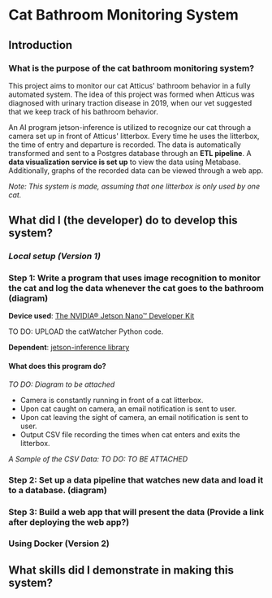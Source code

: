 
# Cat Bathroom Monitoring System
## Introduction
### What is the purpose of the cat bathroom monitoring system?
This project aims to monitor our cat Atticus' bathroom behavior in a fully automated system. The idea of this project was formed when Atticus was diagnosed with urinary traction disease in 2019, when our vet suggested that we keep track of his bathroom behavior.

An AI program jetson-inference is utilized to recognize our cat through a camera set up in front of Atticus' litterbox. Every time he uses the litterbox, the time of entry and departure is recorded. The data is automatically transformed and sent to a Postgres database through an **ETL pipeline**. A **data visualization service is set up** to view the data using Metabase. Additionally, graphs of the recorded data can be viewed through a web app.  

*Note: This system is made, assuming that one litterbox is only used by one cat.* 

## What did I (the developer) do to develop this system?
### ***Local setup (Version 1)***

### Step 1: Write a program that uses image recognition to monitor the cat and log the data whenever the cat goes to the bathroom (diagram)
**Device used**: [The NVIDIA® Jetson Nano™ Developer Kit](https://developer.nvidia.com/embedded/learn/get-started-jetson-nano-devkit#write)

TO DO: UPLOAD the catWatcher Python code. 

**Dependent**: [jetson-inference library](https://github.com/dusty-nv/jetson-inference)
#### What does this program do?
*TO DO: Diagram to be attached*

- Camera is constantly running in front of a cat litterbox.
- Upon cat caught on camera, an email notification is sent to user.
- Upon cat leaving the sight of camera, an email notification is sent to user.
- Output CSV file recording the times when cat enters and exits the litterbox.

*A Sample of the CSV Data:*
*TO DO: TO BE ATTACHED*
### Step 2: Set up a data pipeline that watches new data and load it to a database. (diagram)
### Step 3: Build a web app that will present the data (Provide a link after deploying the web app?)

### Using Docker (Version 2)
## What skills did I demonstrate in making this system? 
